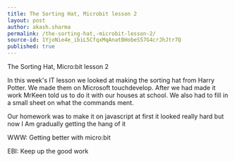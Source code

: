 ```yaml
---
title: The Sorting Hat, Microbit lesson 2
layout: post
author: akash.sharma
permalink: /the-sorting-hat,-microbit-lesson-2/
source-id: 1YjoNie4e_ibiL5CfqxMqAnatBHobeS57G4crJhJtr7Q
published: true
---
```

The Sorting Hat, Micro:bit lesson 2

In this week's IT lesson we looked at making the sorting hat from Harry Potter. We made them on Microsoft touchdevelop. After we had made it work MrKeen told us to do it with our houses at school. We also had to fill in a small sheet on what the commands ment. 

Our homework was to make it on javascript at first it looked really hard but now I Am gradually getting the hang of it

WWW: Getting better with micro:bit

EBI: Keep up the good work

